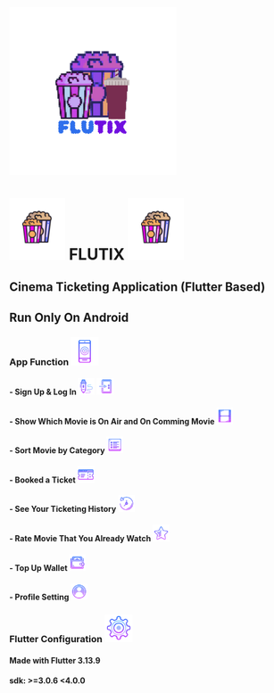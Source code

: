<img src="https://github.com/YuIYu44/flutix/blob/main/flutter_1%20-%20ril/asset/icon.png" width="300" title="icon">
<h1><img src="https://github.com/YuIYu44/flutix/blob/main/flutter_1%20-%20ril/asset/popcorn.png" width="100" title="icon"> FLUTIX <img src="https://github.com/YuIYu44/flutix/blob/main/flutter_1%20-%20ril/asset/popcorn.png" width="100" title="icon"></h1>

## Cinema Ticketing Application (Flutter Based)
## Run Only On Android
### App Function <img src="https://github.com/YuIYu44/flutix/blob/main/readme_icon/icons8-touchscreen-96.png" width="50" title="icon">
#### - Sign Up & Log In <img src="https://github.com/YuIYu44/flutix/blob/main/readme_icon/icons8-sign-up-96.png" width="30" title="icon"> <img src="https://github.com/YuIYu44/flutix/blob/main/readme_icon/icons8-log-in-96.png" width="30" title="icon">
#### - Show Which Movie is On Air and On Comming Movie <img src="https://github.com/YuIYu44/flutix/blob/main/readme_icon/icons8-movie-96.png" width="30" title="icon">
#### - Sort Movie by Category <img src="https://github.com/YuIYu44/flutix/blob/main/readme_icon/icons8-sorting-96.png" width="30" title="icon">
#### - Booked a Ticket <img src="https://github.com/YuIYu44/flutix/blob/main/readme_icon/icons8-ticket-96.png" width="30" title="icon">
#### - See Your Ticketing History <img src="https://github.com/YuIYu44/flutix/blob/main/readme_icon/icons8-history-96.png" width="30" title="icon">
#### - Rate Movie That You Already Watch <img src="https://github.com/YuIYu44/flutix/blob/main/readme_icon/icons8-rate-96.png" width="30" title="icon">
#### - Top Up Wallet <img src="https://github.com/YuIYu44/flutix/blob/main/readme_icon/icons8-wallet-96.png" width="30" title="icon">
#### - Profile Setting <img src="https://github.com/YuIYu44/flutix/blob/main/readme_icon/icons8-user-default-96.png" width="30" title="icon">

### Flutter Configuration <img src="https://github.com/YuIYu44/flutix/blob/main/readme_icon/icons8-setting-128.png" width="50" title="icon"> ###
#### Made with Flutter 3.13.9 ####
#### sdk: >=3.0.6 <4.0.0 ####
  
